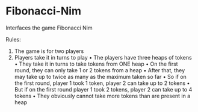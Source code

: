 # Fibonacci-Nim
Interfaces the game Fibonacci Nim

Rules:
1. The game is for two players
2. Players take it in turns to play
• The players have three heaps of tokens
• They take it in turns to take tokens from ONE heap
• On the first round, they can only take 1 or 2 tokens from a heap
• After that, they may take up to twice as many as the maximum taken so far
• So if on the first round, player 1 took 1 token, player 2 can take up to 2 tokens
• But if on the first round player 1 took 2 tokens, player 2 can take up to 4 tokens
• They obviously cannot take more tokens than are present in a heap
